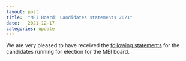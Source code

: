 ```yaml
---
layout: post
title:  "MEI Board: Candidates statements 2021"
date:   2021-12-17
categories: update
---
```

We are very pleased to have received the [following statements](./community/mei-board/elections/2021/candidates.html) for the candidates running for election for the MEI board.